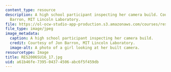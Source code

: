 ```yaml
---
content_type: resource
description: A high school participant inspecting her camera build. Courtesy of Jon
  Barron, MIT Lincoln Laboratory.
file: https://ol-ocw-studio-app-production.s3.amazonaws.com/courses/res-2-006-girls-who-build-cameras-summer-2016/a61b46fe739504374506abc6f5f459db_RES2006SU16_17.jpg
file_type: image/jpeg
image_metadata:
  caption: A high school participant inspecting her camera build.
  credit: Courtesy of Jon Barron, MIT Lincoln Laboratory.
  image-alt: A photo of a girl looking at her built camera.
resourcetype: Image
title: RES2006SU16_17.jpg
uid: a61b46fe-7395-0437-4506-abc6f5f459db
---
```


